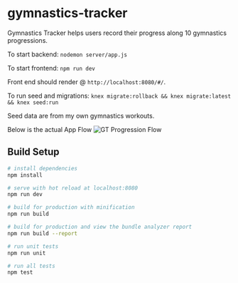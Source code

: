 # gymnastics-tracker

Gymnastics Tracker helps users record their progress along 10 gymnastics progressions.

To start backend:
`nodemon server/app.js`

To start frontend:
`npm run dev`

Front end should render @ `http://localhost:8080/#/`.

To run seed and migrations:
`knex migrate:rollback && knex migrate:latest && knex seed:run`

Seed data are from my own gymnastics workouts.

Below is the actual App Flow
![GT Progression Flow](https://github.com/Jbays/gymnastics-tracker/blob/master/src/assets/progression-app-flow.png "How To Use GT for Progressions")

## Build Setup

``` bash
# install dependencies
npm install

# serve with hot reload at localhost:8080
npm run dev

# build for production with minification
npm run build

# build for production and view the bundle analyzer report
npm run build --report

# run unit tests
npm run unit

# run all tests
npm test
```